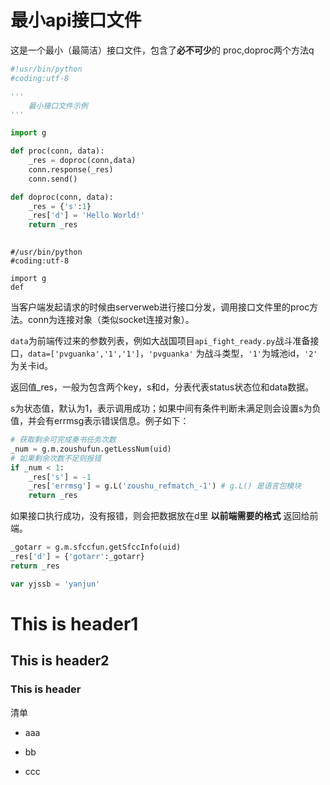 # 最小api接口文件

这是一个最小（最简洁）接口文件，包含了**必不可少**的 proc,doproc两个方法q


```python
#!usr/bin/python
#coding:utf-8

'''
	最小接口文件示例
'''

import g

def proc(conn, data):
    _res = doproc(conn,data)
    conn.response(_res)
    conn.send()

def doproc(conn, data):
    _res = {'s':1}
    _res['d'] = 'Hello World!'
    return _res
    
```

	#/usr/bin/python
	#coding:utf-8
	
	import g
	def 

当客户端发起请求的时候由serverweb进行接口分发，调用接口文件里的proc方法。conn为连接对象（类似socket连接对象）。

`data`为前端传过来的参数列表，例如大战国项目`api_fight_ready.py`战斗准备接口，`data=['pvguanka','1','1']`，`'pvguanka'` 为战斗类型，`'1'`为城池id，`'2'` 为关卡id。

返回值_res，一般为包含两个key，s和d，分表代表status状态位和data数据。

s为状态值，默认为1，表示调用成功；如果中间有条件判断未满足则会设置s为负值，并会有errmsg表示错误信息。例子如下：

```python
# 获取剩余可完成奏书任务次数
_num = g.m.zoushufun.getLessNum(uid)
# 如果剩余次数不足则报错
if _num < 1:
    _res['s'] = -1
    _res['errmsg'] = g.L('zoushu_refmatch_-1') # g.L() 是语言包模块
    return _res
```

如果接口执行成功，没有报错，则会把数据放在d里  **以前端需要的格式** 返回给前端。

```python
_gotarr = g.m.sfccfun.getSfccInfo(uid)
_res['d'] = {'gotarr':_gotarr}
return _res
```

```javascript
var yjssb = 'yanjun'
```

# This is header1

## This is header2

### This is header











清单

* aaa

* bb

* ccc

  ​

